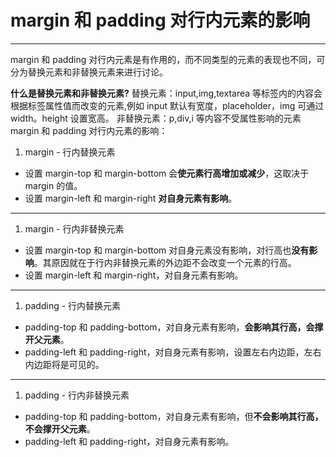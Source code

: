 # margin 和 padding 对行内元素的影响

---

margin 和 padding 对行内元素是有作用的，而不同类型的元素的表现也不同，可分为替换元素和非替换元素来进行讨论。

**什么是替换元素和非替换元素?**
替换元素：input,img,textarea 等标签内的内容会根据标签属性值而改变的元素,例如 input 默认有宽度，placeholder，img 可通过 width。height 设置宽高。
非替换元素：p,div,i 等内容不受属性影响的元素
margin 和 padding 对行内元素的影响：

1. margin - 行内替换元素

- 设置 margin-top 和 margin-bottom 会**使元素行高增加或减少**，这取决于 margin 的值。
- 设置 margin-left 和 margin-right **对自身元素有影响**。

---

1. margin - 行内非替换元素

- 设置 margin-top 和 margin-bottom 对自身元素没有影响，对行高也**没有影响**。其原因就在于行内非替换元素的外边距不会改变一个元素的行高。
- 设置 margin-left 和 margin-right，对自身元素有影响。

---

1. padding - 行内替换元素

- padding-top 和 padding-bottom，对自身元素有影响，**会影响其行高，会撑开父元素**。
- padding-left 和 padding-right，对自身元素有影响，设置左右内边距，左右内边距将是可见的。

---

1. padding - 行内非替换元素

- padding-top 和 padding-bottom，对自身元素有影响，但**不会影响其行高，不会撑开父元素**。
- padding-left 和 padding-right，对自身元素有影响。
